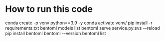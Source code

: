 # How to run this code 
conda create -p venv python==3.9 -y
conda activate venv/
pip install -r requirements.txt
bentoml models list
bentoml serve service.py:svs --reload
pip install bentoml
bentoml --version
bentoml list 
